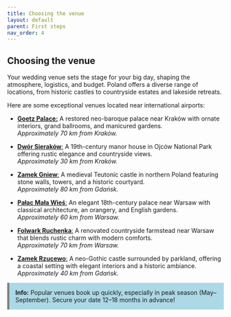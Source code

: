 ```yaml
---
title: Choosing the venue
layout: default
parent: First steps
nav_order: 4
---
```


## Choosing the venue

Your wedding venue sets the stage for your big day, shaping the atmosphere, logistics, and budget. Poland offers a diverse range of locations, from historic castles to countryside estates and lakeside retreats.

Here are some exceptional venues located near international airports:

- [**Goetz Palace:**](https://palacgoetz.pl/en/) A restored neo-baroque palace near Kraków with ornate interiors, grand ballrooms, and manicured gardens.  
  *Approximately 70 km from Kraków.*

- [**Dwór Sieraków**:](https://www.dworsierakow.pl/en/offer/wedding-and-reception.html) A 19th-century manor house in Ojców National Park offering rustic elegance and countryside views.  
  *Approximately 30 km from Kraków.*

- [**Zamek Gniew**:](https://www.zamek-gniew.pl/en/weddings) A medieval Teutonic castle in northern Poland featuring stone walls, towers, and a historic courtyard.  
  *Approximately 80 km from Gdańsk.*

- [**Pałac Mała Wieś**:](https://palacmalawies.pl/en/unique-place-page-223905) An elegant 18th-century palace near Warsaw with classical architecture, an orangery, and English gardens.  
  *Approximately 60 km from Warsaw.*

- [**Folwark Ruchenka**:](https://folwarkruchenka.pl/sluby/) A renovated countryside farmstead near Warsaw that blends rustic charm with modern comforts.  
  *Approximately 70 km from Warsaw.*

- [**Zamek Rzucewo**:](https://zamekrzucewo.pl/weddings) A neo-Gothic castle surrounded by parkland, offering a coastal setting with elegant interiors and a historic ambiance.  
  *Approximately 40 km from Gdańsk.*

<div style="background-color: #add8e6; border-left: 5px solid grey; padding: 1em; margin: 1em 0;">
<strong>Info:</strong> Popular venues book up quickly, especially in peak season (May–September). Secure your date 12–18 months in advance!
</div>